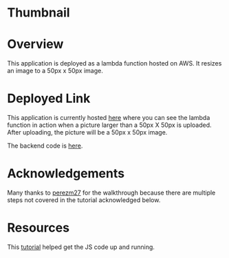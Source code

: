 # Thumbnail

# Overview

This application is deployed as a lambda function hosted on AWS. It resizes an image to a 50px x 50px image.

# Deployed Link

This application is currently hosted [here](http://alltasks.s3-website-us-west-2.amazonaws.com) where you can see the lambda function in action when a picture larger than a 50px X 50px is uploaded. After uploading, the picture will be a 50px x 50px image.

The backend code is [here](https://github.com/hotandfresh/taskmaster).

# Acknowledgements

Many thanks to [perezm27](https://github.com/perezm27) for the walkthrough because there are multiple steps not covered in the tutorial acknowledged below.

# Resources

This [tutorial](https://docs.aws.amazon.com/lambda/latest/dg/with-s3-example.html) helped get the JS code up and running.
